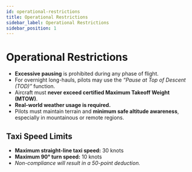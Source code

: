```yaml
---
id: operational-restrictions
title: Operational Restrictions
sidebar_label: Operational Restrictions
sidebar_position: 1
---
```


# Operational Restrictions

- **Excessive pausing** is prohibited during any phase of flight.
- For overnight long-hauls, pilots may use the _“Pause at Top of Descent (TOD)”_ function.
- Aircraft must **never exceed certified Maximum Takeoff Weight (MTOW)**.
- **Real-world weather usage is required.**
- Pilots must maintain terrain and **minimum safe altitude awareness**, especially in mountainous or remote regions.

## Taxi Speed Limits

- **Maximum straight-line taxi speed:** 30 knots  
- **Maximum 90° turn speed:** 10 knots  
- _Non-compliance will result in a 50-point deduction._
